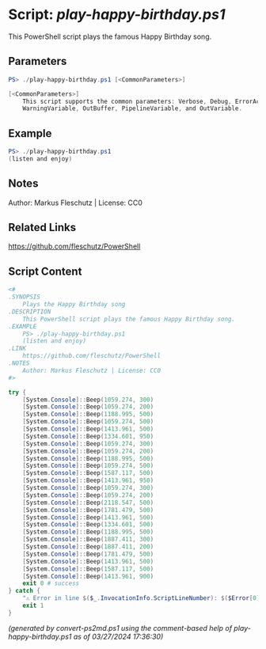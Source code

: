 Script: *play-happy-birthday.ps1*
========================

This PowerShell script plays the famous Happy Birthday song.

Parameters
----------
```powershell
PS> ./play-happy-birthday.ps1 [<CommonParameters>]

[<CommonParameters>]
    This script supports the common parameters: Verbose, Debug, ErrorAction, ErrorVariable, WarningAction, 
    WarningVariable, OutBuffer, PipelineVariable, and OutVariable.
```

Example
-------
```powershell
PS> ./play-happy-birthday.ps1
(listen and enjoy)

```

Notes
-----
Author: Markus Fleschutz | License: CC0

Related Links
-------------
https://github.com/fleschutz/PowerShell

Script Content
--------------
```powershell
<#
.SYNOPSIS
	Plays the Happy Birthday song
.DESCRIPTION
	This PowerShell script plays the famous Happy Birthday song.
.EXAMPLE
	PS> ./play-happy-birthday.ps1
	(listen and enjoy)
.LINK
	https://github.com/fleschutz/PowerShell
.NOTES
	Author: Markus Fleschutz | License: CC0
#>

try {
	[System.Console]::Beep(1059.274, 300)
	[System.Console]::Beep(1059.274, 200)
	[System.Console]::Beep(1188.995, 500)
	[System.Console]::Beep(1059.274, 500)
	[System.Console]::Beep(1413.961, 500)
	[System.Console]::Beep(1334.601, 950)
	[System.Console]::Beep(1059.274, 300)
	[System.Console]::Beep(1059.274, 200)
	[System.Console]::Beep(1188.995, 500)
	[System.Console]::Beep(1059.274, 500)
	[System.Console]::Beep(1587.117, 500)
	[System.Console]::Beep(1413.961, 950)
	[System.Console]::Beep(1059.274, 300)
	[System.Console]::Beep(1059.274, 200)
	[System.Console]::Beep(2118.547, 500)
	[System.Console]::Beep(1781.479, 500)
	[System.Console]::Beep(1413.961, 500)
	[System.Console]::Beep(1334.601, 500)
	[System.Console]::Beep(1188.995, 500)
	[System.Console]::Beep(1887.411, 300)
	[System.Console]::Beep(1887.411, 200)
	[System.Console]::Beep(1781.479, 500)
	[System.Console]::Beep(1413.961, 500)
	[System.Console]::Beep(1587.117, 500)
	[System.Console]::Beep(1413.961, 900)
	exit 0 # success
} catch {
	"⚠️ Error in line $($_.InvocationInfo.ScriptLineNumber): $($Error[0])"
	exit 1
}
```

*(generated by convert-ps2md.ps1 using the comment-based help of play-happy-birthday.ps1 as of 03/27/2024 17:36:30)*
